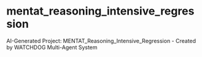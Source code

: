 # mentat_reasoning_intensive_regression
AI-Generated Project: MENTAT_Reasoning_Intensive_Regression - Created by WATCHDOG Multi-Agent System
